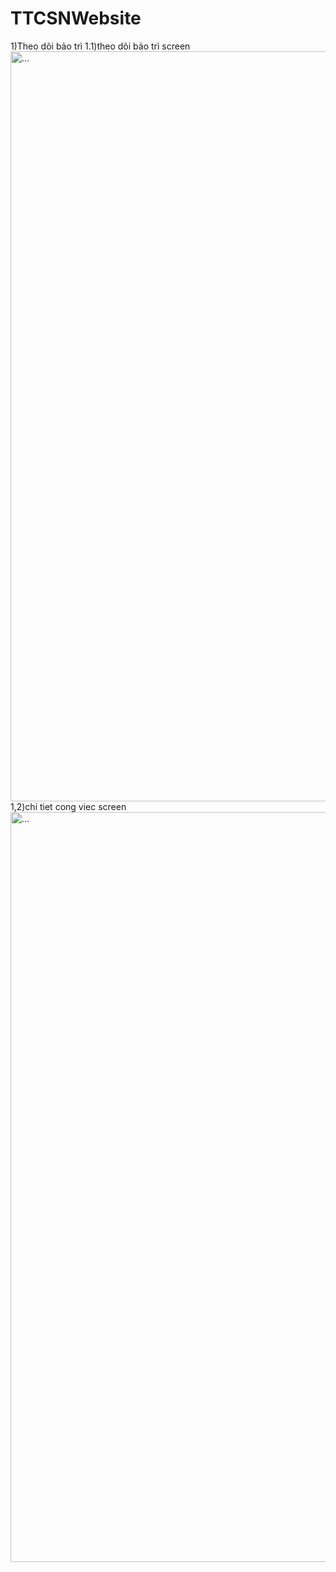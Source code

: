 # TTCSNWebsite
1)Theo dõi bảo trì
1.1)theo dõi bảo trì screen
<img src="https://github.com/HoHaiHa/TTCSNWebsite/assets/136174798/f0ca8898-af72-411a-a23f-16b725035383" alt="..." width="1200" />
1,2)chi tiet cong viec screen
<img src="https://github.com/HoHaiHa/TTCSNWebsite/assets/136174798/9c024b1b-d107-4dbe-b512-cdcdafd56b99" alt="..." width="1200" />


